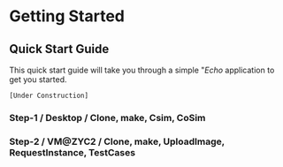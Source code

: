 # Getting Started

## Quick Start Guide
This quick start guide will take you through a simple "_Echo_ application to get you started.

    [Under Construction]
    
### Step-1 / Desktop / Clone, make, Csim, CoSim 

### Step-2 / VM@ZYC2 / Clone, make, UploadImage, RequestInstance, TestCases


    
    
[//]: # (This may be the most platform independent comment)

<!---
## Guide the user through a ‘Hello World’ example (i.e. ThemistoEcho) )

### How to clone, build, csim, cosim

## How to upload an image & and to deploy an instance

## How to execute the host counter-part of the example

## How to remote debugging

-->